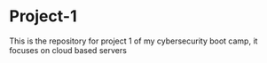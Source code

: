 # Project-1
This is the repository for project 1 of my cybersecurity boot camp, it focuses on cloud based servers 

